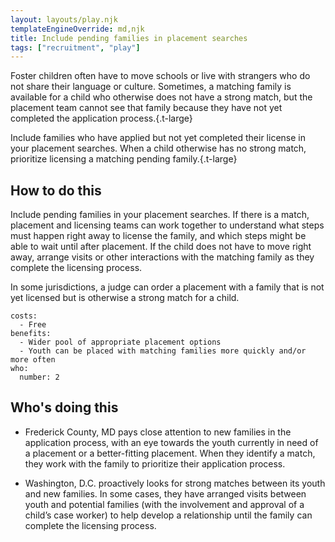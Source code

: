 ```yaml
---
layout: layouts/play.njk
templateEngineOverride: md,njk
title: Include pending families in placement searches
tags: ["recruitment", "play"]
---
```


Foster children often have to move schools or live with strangers who do not share their language or culture. Sometimes, a matching family is available for a child who otherwise does not have a strong match, but the placement team cannot see that family because they have not yet completed the application process.{.t-large}

Include families who have applied but not yet completed their license in your placement searches. When a child otherwise has no strong match, prioritize licensing a matching pending family.{.t-large}

## How to do this

Include pending families in your placement searches. If there is a match, placement and licensing teams can work together to understand what steps must happen right away to license the family, and which steps might be able to wait until after placement. If the child does not have to move right away, arrange visits or other interactions with the matching family as they complete the licensing process.

In some jurisdictions, a judge can order a placement with a family that is not yet licensed but is otherwise a strong match for a child.

    costs:
      - Free
    benefits:
      - Wider pool of appropriate placement options
      - Youth can be placed with matching families more quickly and/or more often
    who:
      number: 2

## Who's doing this

* Frederick County, MD pays close attention to new families in the application process, with an eye towards the youth currently in need of a placement or a better-fitting placement. When they identify a match, they work with the family to prioritize their application process.

* Washington, D.C. proactively looks for strong matches between its youth and new families. In some cases, they have arranged visits between youth and potential families (with the involvement and approval of a child’s case worker) to help develop a relationship until the family can complete the licensing process.